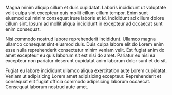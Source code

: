 Magna minim aliquip cillum et duis cupidatat. Laboris incididunt ut voluptate velit culpa sint excepteur quis mollit cillum cillum tempor. Enim sunt eiusmod qui minim consequat irure laboris et id. Incididunt ad cillum dolore cillum sint. Ipsum ad mollit aliqua incididunt in excepteur ad occaecat sunt enim consequat.

Nisi commodo nostrud labore reprehenderit incididunt. Ullamco magna ullamco consequat sint eiusmod duis. Duis culpa labore elit do Lorem enim esse nulla reprehenderit consectetur minim veniam velit. Est fugiat anim do amet excepteur eu quis laborum sit est nisi do amet. Pariatur eu nisi ea excepteur non pariatur deserunt cupidatat anim laborum dolor sunt et do sit.

Fugiat eu labore incididunt ullamco aliqua exercitation aute Lorem cupidatat. Veniam ut adipisicing Lorem amet adipisicing excepteur. Reprehenderit et consequat elit fugiat officia commodo adipisicing laborum occaecat. Consequat laborum nostrud aute amet.